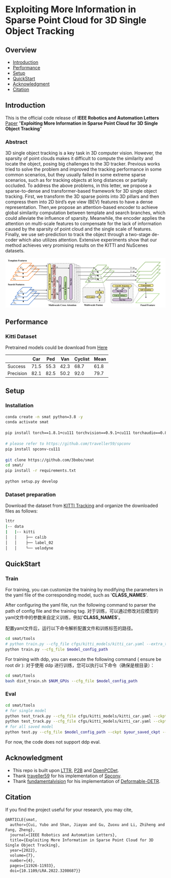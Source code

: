 # Exploiting More Information in Sparse Point Cloud for 3D Single Object Tracking
## Overview

- [Introduction](#introduction)
- [Performance](#performance)
- [Setup](#setup)
- [QuickStart](#quickstart)
- [Acknowledgment](#acknowledgment)
- [Citation](#citation)

## Introduction

This is the official code release of **IEEE Robotics and Automation Letters** [Paper](https://ieeexplore.ieee.org/document/9899707) "**Exploiting More Information in Sparse Point Cloud for 3D Single Object Tracking**"

### Abstract
3D single object tracking is a key task in 3D computer vision. However, the sparsity of point clouds makes it difficult to compute the similarity and locate the object, posing big challenges to the 3D tracker. Previous works tried to solve the problem and improved the tracking performance in some common scenarios, but they usually failed in some extreme sparse scenarios, such as for tracking objects at long distances or partially occluded. To address the above problems, in this letter, we propose a sparse-to-dense and transformer-based framework for 3D single object tracking. First, we transform the 3D sparse points into 3D pillars and then compress them into 2D bird’s eye view (BEV) features to have a dense representation. Then,we propose an attention-based encoder to achieve global similarity computation between template and search branches, which could alleviate the influence of sparsity. Meanwhile, the encoder applies the attention on multi-scale features to compensate for the lack of information caused by the sparsity of point cloud and the single scale of features. Finally, we use set-prediction to track the object through a two-stage de- coder which also utilizes attention. Extensive experiments show that our method achieves very promising results on the KITTI and NuScenes datasets.

<img src="doc/smat.png" alt="main-pipeline"  />

## Performance

### Kitti Dataset
Pretrained models could be download from [Here](https://drive.google.com/drive/u/0/folders/1iPcxub21IyWcNcv5h7e84sZVQfyoqU_h)

|           | Car  | Ped  | Van  | Cyclist  | Mean  |
| --------- | ---- | ---- | ---- | -------- | ----- |
| Success   | 71.5 | 55.3 | 42.3 | 68.7     | 61.8  |
| Precision | 82.1 | 82.5 | 50.2 | 92.0     | 79.7  |

## Setup

### Installation

   ```bash
   conda create -n smat python=3.8 -y
   conda activate smat
   
   pip install torch==1.8.1+cu111 torchvision==0.9.1+cu111 torchaudio==0.8.1 -f https://download.pytorch.org/whl/torch_stable.html
   
   # please refer to https://github.com/traveller59/spconv
   pip install spconv-cu111

   git clone https://github.com/3bobo/smat
   cd smat/
   pip install -r requirements.txt

   python setup.py develop
   ```

### Dataset preparation

   Download the dataset from [KITTI Tracking](http://www.cvlibs.net/datasets/kitti/eval_tracking.php) and organize the downloaded files as follows:

   ```bash
   lttr                                           
   |-- data                                     
   |   |-- kitti
   │   │    ├── calib
   │   │    ├── label_02
   │   │    └── velodyne
   
   ```

## QuickStart

### Train

For training, you can customize the training by modifying the parameters in the yaml file of the corresponding model, such as '**CLASS_NAMES**'.

After configuring the yaml file, run the following command to parser the path of config file and the training tag.
对于训练，可以通过修改对应模型的yaml文件中的参数来自定义训练，例如'**CLASS_NAMES**'。

配置yaml文件后，运行以下命令解析配置文件和训练标签的路径。
```bash
cd smat/tools
# python train.py --cfg_file cfgs/kitti_models/kitti_car.yaml --extra_tag car
python train.py --cfg_file $model_config_path
```

For training with ddp, you can execute the following command ( ensure be root dir ):
对于使用 ddp 进行训练，您可以执行以下命令（确保是根目录）：
```bash
cd smat/tools
bash dist_train.sh $NUM_GPUs --cfg_file $model_config_path
```

### Eval

```bash
cd smat/tools
# for single model
python test_track.py --cfg_file cfgs/kitti_models/kitti_car.yaml --ckpt /root/autodl-tmp/kitti_car.pth
python test_track.py --cfg_file cfgs/kitti_models/kitti_car.yaml --ckpt /root/autodl-tmp/smat/output/kitti_models/kitti_car/car/ckpt/checkpoint_epoch_1.pth
# for all saved model
python test.py --cfg_file $model_config_path --ckpt $your_saved_ckpt --eval_all
```

For now, the code does not support ddp eval.

## Acknowledgment

- This repo is built upon [LTTR](https://github.com/3bobo/lttr), [P2B](https://github.com/HaozheQi/P2B) and [OpenPCDet](https://github.com/open-mmlab/OpenPCDet).  
- Thank [traveller59](https://github.com/traveller59) for his implementation of [Spconv](https://github.com/traveller59/spconv).
- Thank [fundamentalvision](https://github.com/fundamentalvision) for his implementation of [Deformable-DETR](https://github.com/fundamentalvision/Deformable-DETR).
## Citation

If you find the project useful for your research, you may cite,

```
@ARTICLE{smat,
  author={Cui, Yubo and Shan, Jiayao and Gu, Zuoxu and Li, Zhiheng and Fang, Zheng},
  journal={IEEE Robotics and Automation Letters}, 
  title={Exploiting More Information in Sparse Point Cloud for 3D Single Object Tracking}, 
  year={2022},
  volume={7},
  number={4},
  pages={11926-11933},
  doi={10.1109/LRA.2022.3208687}}
```
